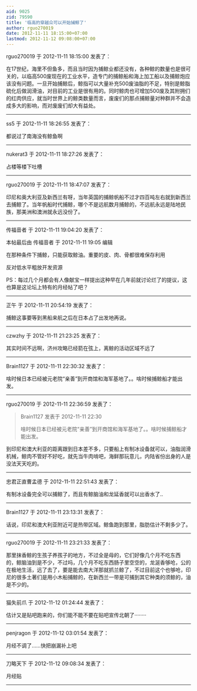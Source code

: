 ```yaml
---
aid: 9025
zid: 79590
title: '临高的穿越众可以开始捕鲸了'
author: rguo270019
date: 2012-11-11 18:15:00+07:00
lastmod: 2012-11-12 09:08:00+07:00
---
```


rguo270019 于 2012-11-11 18:15:00 发表了：

在17世纪，海里不但鱼多，而且当时因为捕鲸业都还没有，各种鲸的数量也是很可关的，以临高500废现在的工业水平，造专门的捕鲸船和海上加工船以及捕鲸炮应该没有问题。一旦开始捕鲸后，鲸指可以大量补充500废油脂的不足，特别是鲸脂硫化后做润滑油，对目前的工业是很有用的。同时鲸肉也可增加500废及其附拥们的红肉供应，就当时世界上的鲸类数量而言，废废们的那点捕鲸量对种群并不会造成多大的影响，而对废废们却大有益处。

---------

ss5 于 2012-11-11 18:26:55 发表了：

都说过了南海没有鲸鱼啊

---------

nukerat3 于 2012-11-11 18:27:26 发表了：

占楼等楼下吐槽

---------

rguo270019 于 2012-11-11 18:47:07 发表了：

印尼和奥大利亚及新西兰有呀，当年英国的捕鲸帆船不过才四百吨左右就到新西兰去捕鲸了。当年帆船时代捕鲸，哪个不是远航数月捕鲸的，不远航永远是陆地民族，那美洲和澳洲就永远没份了。

---------

传福音者 于 2012-11-11 19:04:20 发表了：

本帖最后由 传福音者 于 2012-11-11 19:05 编辑 

在那种条件下捕鲸，只能获取鲸油。重要的皮、肉、骨都很难保存利用

反对低水平粗放开发资源

PS：每过几个月都会有人像献宝一样提出这种早在几年前就讨论烂了的提议，这也算是这论坛上特有的月经帖了吧？

---------

正午 于 2012-11-11 20:54:19 发表了：

捕鲸这事要等到黑船来航之后在日本占了出发地再说。

---------

czwzhy 于 2012-11-11 21:23:25 发表了：

其实时间不远啊，济州攻略已经箭在弦上，离鲸的活动区域不远了

---------

Brain1127 于 2012-11-11 22:30:32 发表了：

啥时候日本已经被元老院“亲善”到开商馆和海军基地了。。啥时候捕鲸船才能出发。

---------

rguo270019 于 2012-11-11 22:36:59 发表了：

> Brain1127 发表于 2012-11-11 22:30
> 
> 啥时候日本已经被元老院“亲善”到开商馆和海军基地了。。啥时候捕鲸船才能出发。



到印尼和澳大利亚的距离跟到日本差不多，只要船上有制冰设备就可以，油脂润滑机械，鲸肉不管好不好吃，就先当牛肉啃吧，海鲜那玩意儿，内陆省份出身的人是没法天天吃的。

---------

忠君正直曹孟德 于 2012-11-11 22:51:43 发表了：

有制冰设备完全可以捕鲸了，而且有鲸脑油和龙延香就可以出香水了..

---------

Brain1127 于 2012-11-11 23:13:31 发表了：

话说，印尼和澳大利亚附近可是热带区域。鲸鱼跑到那里，脂肪估计不剩多少了。

---------

rguo270019 于 2012-11-11 23:21:33 发表了：

那里抹香鲸的生孩子养孩子的地方，不过全是母的，它们好像几个月不吃东西 的，鲸脑油到是不少，不过吗，几个月不吃东西肠子里空空的，龙涎香够呛，公的在极地生活，远了去了，要是能去南大洋那就抓兰鲸了，不过目前这个也够呛，印尼的很多土著们是用小木船捕鲸的，在新西兰一带是可捕到其它种类的须鲸的，油是不少的。

---------

猫失前爪 于 2012-11-12 01:24:44 发表了：

估计又是贴吧跑来的，你们能不能不要在贴吧宣传北朝了········

---------

penjragon 于 2012-11-12 03:01:54 发表了：

月经不调了……快把崩漏补上吧

---------

刀略天下 于 2012-11-12 09:08:34 发表了：

月经贴

---------

